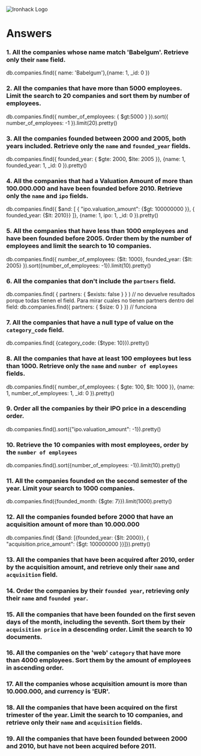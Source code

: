 ![Ironhack Logo](https://i.imgur.com/1QgrNNw.png)

# Answers

### 1. All the companies whose name match 'Babelgum'. Retrieve only their `name` field.

db.companies.find({ name: 'Babelgum'},{name: 1, _id: 0 })

### 2. All the companies that have more than 5000 employees. Limit the search to 20 companies and sort them by **number of employees**.

db.companies.find({ number_of_employees: { $gt:5000 } }).sort({ number_of_employees: -1 }).limit(20).pretty()

### 3. All the companies founded between 2000 and 2005, both years included. Retrieve only the `name` and `founded_year` fields.

db.companies.find({ founded_year: { $gte: 2000, $lte: 2005 }}, {name: 1, founded_year: 1, _id: 0 }).pretty()

### 4. All the companies that had a Valuation Amount of more than 100.000.000 and have been founded before 2010. Retrieve only the `name` and `ipo` fields.

db.companies.find({ 
    $and: [
        { "ipo.valuation_amount": {$gt: 100000000 }},
        { founded_year: {$lt: 2010}}
    ]},
    {name: 1, ipo: 1, _id: 0 }).pretty()

### 5. All the companies that have less than 1000 employees and have been founded before 2005. Order them by the number of employees and limit the search to 10 companies.

db.companies.find({ number_of_employees: {$lt: 1000},  founded_year: {$lt: 2005} }).sort({number_of_employees: -1}).limit(10).pretty()

### 6. All the companies that don't include the `partners` field.

db.companies.find( { partners: { $exists: false } } ) // no devuelve resultados porque todas tienen el field. Para mirar cuales no tienen partners dentro del field:
db.companies.find({ partners: { $size: 0 } }) // funciona

### 7. All the companies that have a null type of value on the `category_code` field.

db.companies.find( {category_code: {$type: 10}}).pretty()

### 8. All the companies that have at least 100 employees but less than 1000. Retrieve only the `name` and `number of employees` fields.

db.companies.find({ number_of_employees: { $gte: 100, $lt: 1000 }}, {name: 1,  number_of_employees: 1, _id: 0 }).pretty()

### 9. Order all the companies by their IPO price in a descending order.

db.companies.find().sort({"ipo.valuation_amount": -1}).pretty()

### 10. Retrieve the 10 companies with most employees, order by the `number of employees`

db.companies.find().sort({number_of_employees: -1}).limit(10).pretty()

### 11. All the companies founded on the second semester of the year. Limit your search to 1000 companies.

db.companies.find({founded_month: {$gte: 7}}).limit(1000).pretty()

### 12. All the companies founded before 2000 that have an acquisition amount of more than 10.000.000

db.companies.find( {$and: [{founded_year: {$lt: 2000}}, { "acquisition.price_amount": {$gt: 100000000 }}]}).pretty()

### 13. All the companies that have been acquired after 2010, order by the acquisition amount, and retrieve only their `name` and `acquisition` field.

<!-- Your Code Goes Here -->

### 14. Order the companies by their `founded year`, retrieving only their `name` and `founded year`.

<!-- Your Code Goes Here -->

### 15. All the companies that have been founded on the first seven days of the month, including the seventh. Sort them by their `acquisition price` in a descending order. Limit the search to 10 documents.

<!-- Your Code Goes Here -->

### 16. All the companies on the 'web' `category` that have more than 4000 employees. Sort them by the amount of employees in ascending order.

<!-- Your Code Goes Here -->

### 17. All the companies whose acquisition amount is more than 10.000.000, and currency is 'EUR'.

<!-- Your Code Goes Here -->

### 18. All the companies that have been acquired on the first trimester of the year. Limit the search to 10 companies, and retrieve only their `name` and `acquisition` fields.

<!-- Your Code Goes Here -->

### 19. All the companies that have been founded between 2000 and 2010, but have not been acquired before 2011.

<!-- Your Code Goes Here -->
